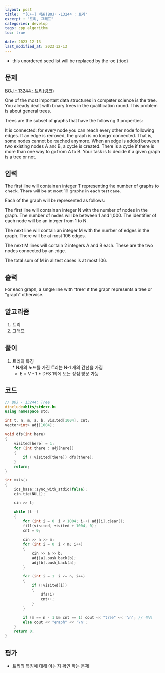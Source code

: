 ```yaml
---
layout: post
title:  "[C++] 백준(BOJ) -13244 : 트리"
excerpt : "트리, 그래프"
categories: develop
tags: cpp algorithm
toc: true

date: 2023-12-13
last_modified_at: 2023-12-13
---
```


* this unordered seed list will be replaced by the toc
{:toc}

## 문제 

[BOJ - 13244 : 트리(링크)](https://www.acmicpc.net/problem/13244)

One of the most important data structures in computer science is the tree. You already dealt with binary trees in the qualification round. This problem is about general trees.

Trees are the subset of graphs that have the following 3 properties:

It is connected: for every node you can reach every other node following edges.
If an edge is removed, the graph is no longer connected. That is, some nodes cannot be reached anymore.
When an edge is added between two existing nodes A and B, a cycle is created. There is a cycle if there is more than one way to go from A to B.
Your task is to decide if a given graph is a tree or not.

## 입력
The first line will contain an integer T representing the number of graphs to check. There will be at most 10 graphs in each test case.

Each of the graph will be represented as follows:

The first line will contain an integer N with the number of nodes in the graph. The number of nodes will be between 1 and 1,000. The identifier of each node will be an integer from 1 to N. 

The next line will contain an integer M with the number of edges in the graph. There will be at most 106 edges.

The next M lines will contain 2 integers A and B each. These are the two nodes connected by an edge.

The total sum of M in all test cases is at most 106.

## 출력
For each graph, a single line with “tree” if the graph represents a tree or “graph“ otherwise.

## 알고리즘
  1. 트리
  2. 그래프

## 풀이
  1. 트리의 특징  
    * N개의 노드를 가진 트리는 N-1 개의 간선을 가짐  
      - E = V - 1
	* DFS 1회에 모든 정점 방문 가능

## 코드  
```cpp
// BOJ - 13244: Tree
#include<bits/stdc++.h>
using namespace std;

int t, n, m, a, b, visited[1004], cnt;
vector<int> adj[1004];

void dfs(int here)
{
	visited[here] = 1;
	for (int there : adj[here])
	{
		if (!visited[there]) dfs(there);
	}
	return;
}

int main()
{
	ios_base::sync_with_stdio(false);
	cin.tie(NULL);

	cin >> t;

	while (t--)
	{
		for (int i = 0; i < 1004; i++) adj[i].clear();
		fill(visited, visited + 1004, 0);
		cnt = 0;

		cin >> n >> m;
		for (int i = 0; i < m; i++)
		{
			cin >> a >> b;
			adj[a].push_back(b);
			adj[b].push_back(a);
		}

		for (int i = 1; i <= n; i++)
		{
			if (!visited[i])
			{
				dfs(i);
				cnt++;
			}
		}

		if (m == n - 1 && cnt == 1) cout << "tree" << '\n'; // 핵심
		else cout << "graph" << '\n';
	}
	return 0;
}
```

## 평가  
* 트리의 특징에 대해 아는 지 확인 하는 문제